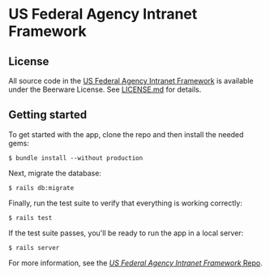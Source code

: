 # US Federal Agency Intranet Framework



## License

All source code in the [US Federal Agency Intranet Framework](https://github.com/Quinncuatro/USFederalAgencyIntranetFramework)
is available under the Beerware License. See
[LICENSE.md](LICENSE.md) for details.

## Getting started

To get started with the app, clone the repo and then install the needed gems:

```
$ bundle install --without production
```

Next, migrate the database:

```
$ rails db:migrate
```

Finally, run the test suite to verify that everything is working correctly:

```
$ rails test
```

If the test suite passes, you'll be ready to run the app in a local server:

```
$ rails server
```

For more information, see the
[*US Federal Agency Intranet Framework* Repo](https://github.com/Quinncuatro/USFederalAgencyIntranetFramework).
